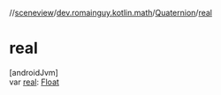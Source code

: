 //[sceneview](../../../index.md)/[dev.romainguy.kotlin.math](../index.md)/[Quaternion](index.md)/[real](real.md)

# real

[androidJvm]\
var [real](real.md): [Float](https://kotlinlang.org/api/latest/jvm/stdlib/kotlin/-float/index.html)

